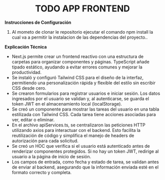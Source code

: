 <h1 align="center">TODO APP FRONTEND </h1>

**Instrucciones de Configuración**
1. Al mometo de clonar le repositorio ejecutar el comando npm install la cual va a permitir la instalacion de las dependencias del proyecto..

**Explicación Técnica**
- Next.js permite crear un frontend reactivo con una estructura de carpetas para organizar componentes y páginas. TypeScript añade tipado estático, ayudando a evitar errores comunes y mejorar la productividad.
-  Se instaló y configuró Tailwind CSS para el diseño de la interfaz, permitiendo una personalización rápida y flexible del estilo sin escribir CSS desde cero.
-   Se crearon formularios para registrar usuarios e iniciar sesión. Los datos ingresados por el usuario se validan y, al autenticarse, se guarda el token JWT en el almacenamiento local (localStorage).
-   Se creó un componente para mostrar las tareas del usuario en una tabla estilizada con Tailwind CSS. Cada tarea tiene acciones asociadas para ver, editar o eliminar.
-   En el archivo apiServices.ts, se centralizaron las peticiones HTTP utilizando axios para interactuar con el backend. Esto facilita la reutilización de código y simplifica el manejo de headers de autorización para cada solicitud.
-    Se creó un HOC que verifica si el usuario está autenticado antes de renderizar componentes protegidos. Si no hay un token JWT, redirige al usuario a la página de inicio de sesión.
-  Los campos de entrada, como fecha y estado de tarea, se validan antes de enviar al backend, asegurando que la información enviada esté en el formato correcto y completa.
